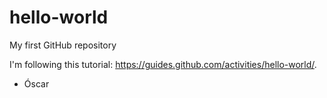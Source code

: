 # hello-world
My first GitHub repository

I'm following this tutorial: https://guides.github.com/activities/hello-world/.

- Óscar
